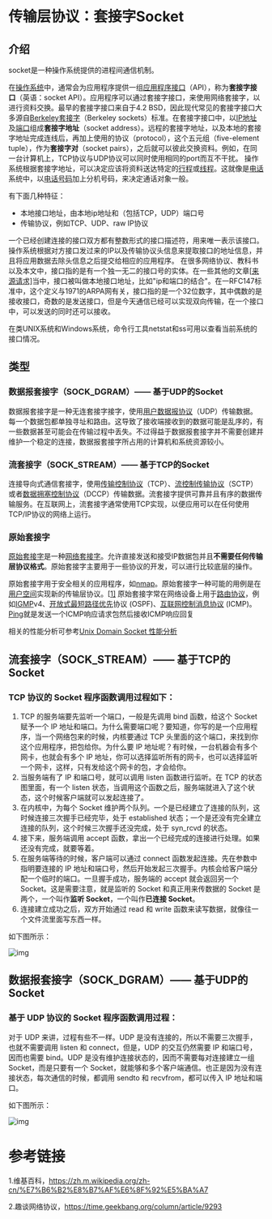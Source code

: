 #                            传输层协议：套接字Socket

## 介绍

socket是一种操作系统提供的进程间通信机制。

在[操作系统](https://zh.m.wikipedia.org/wiki/作業系統)中，通常会为应用程序提供一组[应用程序接口](https://zh.m.wikipedia.org/wiki/應用程式介面)（API），称为**套接字接口**（英语：socket API）。应用程序可以通过套接字接口，来使用网络套接字，以进行资料交换。最早的套接字接口来自于4.2 BSD，因此现代常见的套接字接口大多源自[Berkeley套接字](https://zh.m.wikipedia.org/wiki/Berkeley套接字)（Berkeley sockets）标准。在套接字接口中，以[IP地址](https://zh.m.wikipedia.org/wiki/IP地址)及[端口](https://zh.m.wikipedia.org/wiki/通訊埠)组成**套接字地址**（socket address）。远程的套接字地址，以及本地的套接字地址完成连线后，再加上使用的协议（protocol），这个五元组（five-element tuple），作为**套接字对**（socket pairs），之后就可以彼此交换资料。例如，在同一台计算机上，TCP协议与UDP协议可以同时使用相同的port而互不干扰。 操作系统根据套接字地址，可以决定应该将资料送达特定的[行程](https://zh.m.wikipedia.org/wiki/行程)或[线程](https://zh.m.wikipedia.org/wiki/執行緒)。这就像是[电话](https://zh.m.wikipedia.org/wiki/電話)系统中，以[电话号码](https://zh.m.wikipedia.org/wiki/電話號碼)加上分机号码，来决定通话对象一般。

有下面几种特征：

- 本地接口地址，由本地ip地址和（包括TCP，UDP）端口号
- 传输协议，例如TCP、UDP、raw IP协议

一个已经创建连接的接口双方都有整数形式的接口描述符，用来唯一表示该接口。操作系统根据对方接口发过来的IP以及传输协议头信息来提取接口的地址信息，并且将应用数据去除头信息之后提交给相应的应用程序。 在很多网络协议、教科书以及本文中，接口指的是有一个独一无二的接口号的实体。在一些其他的文章[[来源请求\]](https://zh.m.wikipedia.org/wiki/Wikipedia:列明来源)当中，接口被叫做本地接口地址，比如"ip和端口的结合"。在一RFC147标准中，这个定义与1971的ARPA网有关，接口指的是一个32位数字，其中偶数的是接收接口，奇数的是发送接口，但是今天通信已经可以实现双向传输，在一个接口中，可以发送的同时还可以接收。

在类UNIX系统和Windows系统，命令行工具netstat和ss可用以查看当前系统的接口情况。



## 类型

### 数据报套接字（SOCK_DGRAM）—— 基于UDP的Socket

数据报套接字是一种无连套接字接字，使用[用户数据报协议](https://zh.m.wikipedia.org/wiki/用户数据报协议)（UDP）传输数据。每一个数据包都单独寻址和路由。这导致了接收端接收到的数据可能是乱序的，有一些数据甚至可能会在传输过程中丢失。不过得益于数据报套接字并不需要创建并维护一个稳定的连接，数据报套接字所占用的计算机和系统资源较小。

### 流套接字（SOCK_STREAM）—— 基于TCP的Socket

连接导向式通信套接字，使用[传输控制协议](https://zh.m.wikipedia.org/wiki/传输控制协议)（TCP）、[流控制传输协议](https://zh.m.wikipedia.org/wiki/流控制传输协议)（SCTP）或者[数据拥塞控制协议](https://zh.m.wikipedia.org/wiki/数据拥塞控制协议)（DCCP）传输数据。流套接字提供可靠并且有序的数据传输服务。在互联网上，流套接字通常使用TCP实现，以便应用可以在任何使用TCP/IP协议的网络上运行。

### 原始套接字

[原始套接字](https://zh.m.wikipedia.org/wiki/原始套接字)是一种[网络套接字](https://zh.m.wikipedia.org/wiki/网络套接字)。允许直接发送和接受IP数据包并且**不需要任何传输层协议格式**。原始套接字主要用于一些协议的开发，可以进行比较底层的操作。

原始套接字用于安全相关的应用程序，如[nmap](https://zh.m.wikipedia.org/wiki/Nmap)。原始套接字一种可能的用例是在[用户空间](https://zh.m.wikipedia.org/wiki/使用者空間)实现新的传输层协议。[[1\]](https://zh.m.wikipedia.org/zh-cn/原始套接字#cite_note-1) 原始套接字常在网络设备上用于[路由协议](https://zh.m.wikipedia.org/wiki/路由协议)，例如[IGMP](https://zh.m.wikipedia.org/wiki/因特网组管理协议)v4、[开放式最短路径优先](https://zh.m.wikipedia.org/wiki/开放式最短路径优先)协议 (OSPF)、[互联网控制消息协议](https://zh.m.wikipedia.org/wiki/互联网控制消息协议) (ICMP)。[Ping](https://zh.m.wikipedia.org/wiki/Ping)就是发送一个ICMP响应请求包然后接收ICMP响应回复



相关的性能分析可参考[Unix Domain Socket 性能分析](https://blog.longpi1.com/2022/11/25/UnixDomainSocket%E6%80%A7%E8%83%BD%E5%88%86%E6%9E%90/) 



## 流套接字（SOCK_STREAM）—— 基于TCP的Socket

### TCP 协议的 Socket 程序函数调用过程如下：

1. TCP 的服务端要先监听一个端口，一般是先调用 bind 函数，给这个 Socket 赋予一个 IP 地址和端口。为什么需要端口呢？要知道，你写的是一个应用程序，当一个网络包来的时候，内核要通过 TCP 头里面的这个端口，来找到你这个应用程序，把包给你。为什么要 IP 地址呢？有时候，一台机器会有多个网卡，也就会有多个 IP 地址，你可以选择监听所有的网卡，也可以选择监听一个网卡，这样，只有发给这个网卡的包，才会给你。
2. 当服务端有了 IP 和端口号，就可以调用 listen 函数进行监听。在 TCP 的状态图里面，有一个 listen 状态，当调用这个函数之后，服务端就进入了这个状态，这个时候客户端就可以发起连接了。
3. 在内核中，为每个 Socket 维护两个队列。一个是已经建立了连接的队列，这时候连接三次握手已经完毕，处于 established 状态；一个是还没有完全建立连接的队列，这个时候三次握手还没完成，处于 syn_rcvd 的状态。
4. 接下来，服务端调用 accept 函数，拿出一个已经完成的连接进行处理。如果还没有完成，就要等着。
5. 在服务端等待的时候，客户端可以通过 connect 函数发起连接。先在参数中指明要连接的 IP 地址和端口号，然后开始发起三次握手。内核会给客户端分配一个临时的端口。一旦握手成功，服务端的 accept 就会返回另一个 Socket。这是需要注意，就是监听的 Socket 和真正用来传数据的 Socket 是两个，一个叫作**监听 Socket**，一个叫作**已连接 Socket**。
6. 连接建立成功之后，双方开始通过 read 和 write 函数来读写数据，就像往一个文件流里面写东西一样。

如下图所示：

![img](https://static001.geekbang.org/resource/image/87/ea/87c8ae36ae1b42653565008fc47aceea.jpg?wh=1626*2172)



## 数据报套接字（SOCK_DGRAM）—— 基于UDP的Socket

### 基于 UDP 协议的 Socket 程序函数调用过程：

对于 UDP 来讲，过程有些不一样。UDP 是没有连接的，所以不需要三次握手，也就不需要调用 listen 和 connect，但是，UDP 的交互仍然需要 IP 和端口号，因而也需要 bind。UDP 是没有维护连接状态的，因而不需要每对连接建立一组 Socket，而是只要有一个 Socket，就能够和多个客户端通信。也正是因为没有连接状态，每次通信的时候，都调用 sendto 和 recvfrom，都可以传入 IP 地址和端口。

如下图所示：

![img](https://static001.geekbang.org/resource/image/6b/31/6bbe12c264f5e76a81523eb8787f3931.jpg?wh=1245*1261)

# 参考链接

1.维基百科，https://zh.m.wikipedia.org/zh-cn/%E7%B6%B2%E8%B7%AF%E6%8F%92%E5%BA%A7

2.趣谈网络协议，https://time.geekbang.org/column/article/9293